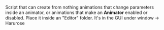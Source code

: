 Script that can create from nothing animations that change parameters inside an animator, or animations that make an **Animator** enabled or disabled.
Place it inside an "Editor" folder.
It's in the GUI under window -> Harurose

